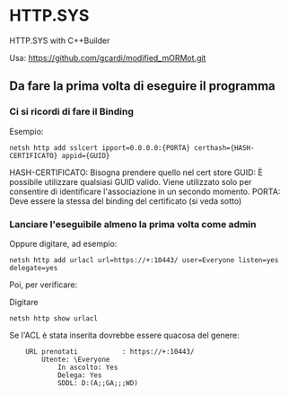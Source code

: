 # HTTP.SYS
HTTP.SYS with C++Builder

Usa: https://github.com/gcardi/modified_mORMot.git

## Da fare la prima volta di eseguire il programma

### Ci si ricordi di fare il Binding
Esempio: 
```shell
netsh http add sslcert ipport=0.0.0.0:{PORTA} certhash={HASH-CERTIFICATO} appid={GUID}
```
HASH-CERTIFICATO: Bisogna prendere quello nel cert store
GUID: È possibile utilizzare qualsiasi GUID valido. Viene utilizzato solo per consentire di identificare l'associazione in un secondo momento.
PORTA: Deve essere la stessa del binding del certificato (si veda sotto)

### Lanciare l'eseguibile almeno la prima volta come admin
Oppure digitare, ad esempio:

```shell
netsh http add urlacl url=https://+:10443/ user=Everyone listen=yes delegate=yes
```
Poi, per verificare:

Digitare 
```shell
netsh http show urlacl 
```
Se l'ACL è stata inserita dovrebbe essere quacosa del genere:

```shell
    URL prenotati           : https://+:10443/
        Utente: \Everyone
            In ascolto: Yes
            Delega: Yes
            SDDL: D:(A;;GA;;;WD)
```
